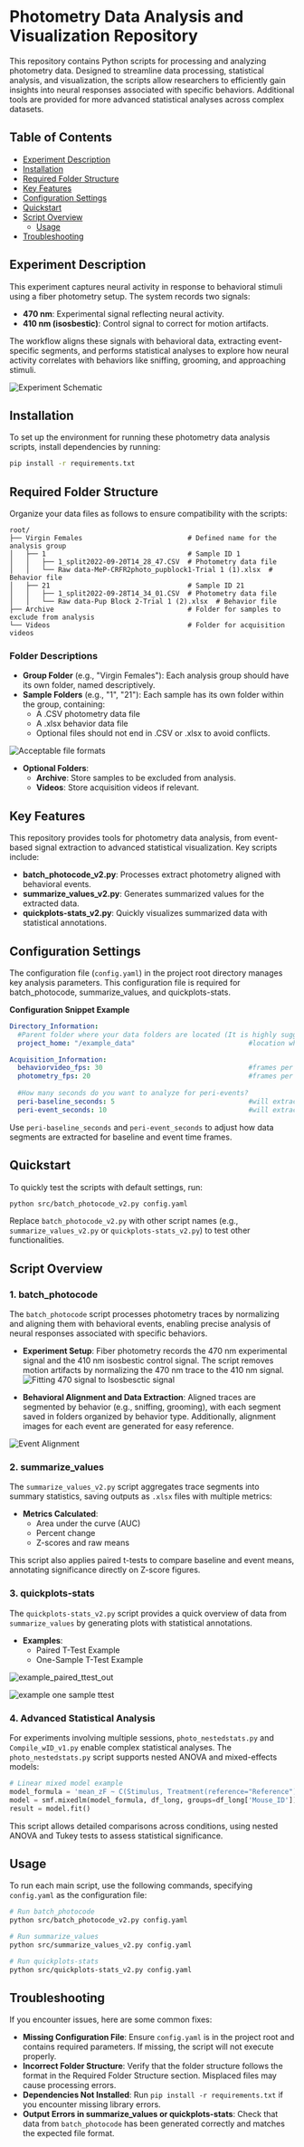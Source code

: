 
# Photometry Data Analysis and Visualization Repository

This repository contains Python scripts for processing and analyzing photometry data. Designed to streamline data processing, statistical analysis, and visualization, the scripts allow researchers to efficiently gain insights into neural responses associated with specific behaviors. Additional tools are provided for more advanced statistical analyses across complex datasets.

## Table of Contents
- [Experiment Description](#experiment-description)
- [Installation](#installation)
- [Required Folder Structure](#required-folder-structure)
- [Key Features](#key-features)
- [Configuration Settings](#configuration-settings)
- [Quickstart](#quickstart)
- [Script Overview](#script-overview)
    - [Usage](#usage)
- [Troubleshooting](#troubleshooting)

## Experiment Description

This experiment captures neural activity in response to behavioral stimuli using a fiber photometry setup. The system records two signals:
- **470 nm**: Experimental signal reflecting neural activity.
- **410 nm (isosbestic)**: Control signal to correct for motion artifacts.

The workflow aligns these signals with behavioral data, extracting event-specific segments, and performs statistical analyses to explore how neural activity correlates with behaviors like sniffing, grooming, and approaching stimuli.

![***Experiment Schematic***](images/schematic1.png)

## Installation

To set up the environment for running these photometry data analysis scripts, install dependencies by running:
```bash
pip install -r requirements.txt
```

## Required Folder Structure

Organize your data files as follows to ensure compatibility with the scripts:
```
root/
├── Virgin Females                          # Defined name for the analysis group
│   ├── 1                                   # Sample ID 1
│   │   ├── 1_split2022-09-20T14_28_47.CSV  # Photometry data file
│   │   └── Raw data-MeP-CRFR2photo_pupblock1-Trial 1 (1).xlsx  # Behavior file
│   ├── 21                                  # Sample ID 21
│   │   ├── 1_split2022-09-28T14_34_01.CSV  # Photometry data file
│   │   └── Raw data-Pup Block 2-Trial 1 (2).xlsx  # Behavior file
├── Archive                                 # Folder for samples to exclude from analysis
└── Videos                                  # Folder for acquisition videos
```

### Folder Descriptions
- **Group Folder** (e.g., "Virgin Females"): Each analysis group should have its own folder, named descriptively.
- **Sample Folders** (e.g., "1", "21"): Each sample has its own folder within the group, containing:
    - A .CSV photometry data file
    - A .xlsx behavior data file
    - Optional files should not end in .CSV or .xlsx to avoid conflicts.

![***Acceptable file formats***](images/acceptable_input.png)

- **Optional Folders**:
    - **Archive**: Store samples to be excluded from analysis.
    - **Videos**: Store acquisition videos if relevant.

## Key Features

This repository provides tools for photometry data analysis, from event-based signal extraction to advanced statistical visualization. Key scripts include:

- **batch_photocode_v2.py**: Processes extract photometry aligned with behavioral events.
- **summarize_values_v2.py**: Generates summarized values for the extracted data.
- **quickplots-stats_v2.py**: Quickly visualizes summarized data with statistical annotations.

## Configuration Settings

The configuration file (`config.yaml`) in the project root directory manages key analysis parameters. This configuration file is required for batch_photocode, summarize_values, and quickplots-stats.

**Configuration Snippet Example**

```yaml
Directory_Information:
  #Parent folder where your data folders are located (It is highly suggested to separate by groups)
  project_home: "/example_data"                            #location where trace folder are stored

Acquisition_Information: 
  behaviorvideo_fps: 30                                    #frames per second of the behavior video
  photometry_fps: 20                                       #frames per second of photometric acquisition
  
  #How many seconds do you want to analyze for peri-events?
  peri-baseline_seconds: 5                                 #will extract x seconds before the event onset
  peri-event_seconds: 10                                   #will extract x seconds after the event onset
```

Use `peri-baseline_seconds` and `peri-event_seconds` to adjust how data segments are extracted for baseline and event time frames.

## Quickstart

To quickly test the scripts with default settings, run:

```bash
python src/batch_photocode_v2.py config.yaml
```

Replace `batch_photocode_v2.py` with other script names (e.g., `summarize_values_v2.py` or `quickplots-stats_v2.py`) to test other functionalities.

## Script Overview
### 1. batch_photocode

The `batch_photocode` script processes photometry traces by normalizing and aligning them with behavioral events, enabling precise analysis of neural responses associated with specific behaviors.

- **Experiment Setup**: Fiber photometry records the 470 nm experimental signal and the 410 nm isosbestic control signal. The script removes motion artifacts by normalizing the 470 nm trace to the 410 nm signal.
![***Fitting 470 signal to Isosbesctic signal***](images/full_fit.png)

- **Behavioral Alignment and Data Extraction**: Aligned traces are segmented by behavior (e.g., sniffing, grooming), with each segment saved in folders organized by behavior type. Additionally, alignment images for each event are generated for easy reference.

![***Event Alignment***](images/Event%2017_during_7_ROI%20example.png)

### 2. summarize_values

The `summarize_values_v2.py` script aggregates trace segments into summary statistics, saving outputs as `.xlsx` files with multiple metrics:

- **Metrics Calculated**:
    - Area under the curve (AUC)
    - Percent change
    - Z-scores and raw means

This script also applies paired t-tests to compare baseline and event means, annotating significance directly on Z-score figures.

### 3. quickplots-stats

The `quickplots-stats_v2.py` script provides a quick overview of data from `summarize_values` by generating plots with statistical annotations.

- **Examples**:
    - Paired T-Test Example
    - One-Sample T-Test Example

![example_paired_ttest_out](images/Indv%20Raw%20Means_during__Zscore_trace.tif)

![example one sample ttest](images/Indv%20Raw%20Means%20Differences_during__Zscore_trace.tif)
### 4. Advanced Statistical Analysis

For experiments involving multiple sessions, `photo_nestedstats.py` and `Compile_wID_v1.py` enable complex statistical analyses. The `photo_nestedstats.py` script supports nested ANOVA and mixed-effects models:

```python
# Linear mixed model example
model_formula = 'mean_zF ~ C(Stimulus, Treatment(reference="Reference"))'
model = smf.mixedlm(model_formula, df_long, groups=df_long['Mouse_ID'])
result = model.fit()
```

This script allows detailed comparisons across conditions, using nested ANOVA and Tukey tests to assess statistical significance.

## Usage

To run each main script, use the following commands, specifying `config.yaml` as the configuration file:

```bash
# Run batch_photocode
python src/batch_photocode_v2.py config.yaml

# Run summarize_values
python src/summarize_values_v2.py config.yaml

# Run quickplots-stats
python src/quickplots-stats_v2.py config.yaml
```

## Troubleshooting

If you encounter issues, here are some common fixes:

- **Missing Configuration File**: Ensure `config.yaml` is in the project root and contains required parameters. If missing, the script will not execute properly.
- **Incorrect Folder Structure**: Verify that the folder structure follows the format in the Required Folder Structure section. Misplaced files may cause processing errors.
- **Dependencies Not Installed**: Run `pip install -r requirements.txt` if you encounter missing library errors.
- **Output Errors in summarize_values or quickplots-stats**: Check that data from `batch_photocode` has been generated correctly and matches the expected file format.
